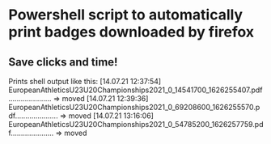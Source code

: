# Powershell script to automatically print badges downloaded by firefox

## Save clicks and time!


Prints shell output like this:
[14.07.21 12:37:54] EuropeanAthleticsU23U20Championships2021_0_14541700_1626255407.pdf..................... => moved
[14.07.21 12:39:36] EuropeanAthleticsU23U20Championships2021_0_69208600_1626255570.pdf..................... => moved
[14.07.21 13:16:06] EuropeanAthleticsU23U20Championships2021_0_54785200_1626257759.pdf..................... => moved
